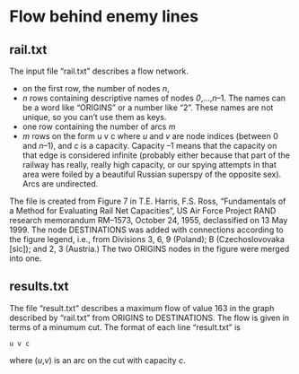 # Flow behind enemy lines

## rail.txt

The input file “rail.txt” describes a flow network.
* on the first row, the number of nodes *n*,
* *n* rows containing descriptive names of nodes *0*,...,*n*–1.
The names can be a word like “ORIGINS” or a number like “2”.
These names are not unique, so you can’t use them as keys.
* one row containing the number of arcs *m*
* *m* rows on the form
      u v c
   where *u* and *v* are node indices (between 0 and *n*–1), and *c* is a capacity. Capacity –1 means that the capacity on that edge is considered infinite (probably either because that part of the railway has really, really high capacity, or our spying attempts in that area were foiled by a beautiful Russian superspy of the opposite sex).
   Arcs are undirected.

The file is created from Figure 7 in T.E. Harris, F.S. Ross, “Fundamentals of a Method for Evaluating Rail Net Capacities”, US Air Force Project RAND research memorandum RM–1573, October 24, 1955, declassified on 13 May 1999.
The node DESTINATIONS was added with connections according to the figure legend, i.e., from Divisions 3, 6, 9 (Poland); B (Czechoslovovaka [sic]); and 2, 3 (Austria.)
The two ORIGINS nodes in the figure were merged into one.


## results.txt

The file “result.txt” describes a maximum flow of value 163 in the graph described by “rail.txt”
from ORIGINS to DESTINATIONS.
The flow is given in terms of a minumum cut.
The format of each line “result.txt” is

    u v c

where (*u*,*v*) is an arc on the cut with capacity *c*.
